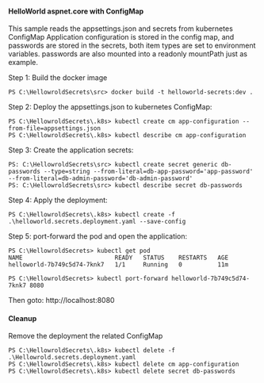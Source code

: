 #### HelloWorld aspnet.core with ConfigMap

This sample reads the appsettings.json and secrets from kubernetes ConfigMap
Application configuration is stored in the config map, and passwords are stored in the secrets, both item types are set to environment variables. passwords are also mounted into a readonly mountPath just as example.

Step 1: Build the docker image

```
PS C:\HellowroldSecrets\src> docker build -t helloworld-secrets:dev .

```

Step 2: Deploy the appsettings.json to kubernetes ConfigMap:

```
PS C:\HellowroldSecrets\.k8s> kubectl create cm app-configuration --from-file=appsettings.json
PS C:\HellowroldSecrets\.k8s> kubectl describe cm app-configuration
```

Step 3: Create the application secrets:

```
PS: C:\HellowroldSecrets\src> kubectl create secret generic db-passwords --type=string --from-literal=db-app-password='app-password' --from-literal=db-admin-password='db-admin-password'
PS: C:\HellowroldSecrets\src> kubectl describe secret db-passwords
```

Step 4: Apply the deployment:

```
PS C:\HellowroldSecrets\.k8s> kubectl create -f .\helloworld.secrets.deployment.yaml --save-config
```

Step 5: port-forward the pod and open the application:

```
PS C:\HellowroldSecrets> kubectl get pod
NAME                          READY   STATUS    RESTARTS   AGE
helloworld-7b749c5d74-7knk7   1/1     Running   0          11m

PS C:\HellowroldSecrets> kubectl port-forward helloworld-7b749c5d74-7knk7 8080
```

Then goto: http://localhost:8080

#### Cleanup

Remove the deployment the related ConfigMap

```
PS C:\HellowroldSecrets\.k8s> kubectl delete -f .\Hellowrold.secrets.deployment.yaml
PS C:\HellowroldSecrets\.k8s> kubectl delete cm app-configuration
PS C:\HellowroldSecrets\.k8s> kubectl delete secret db-passwords

```